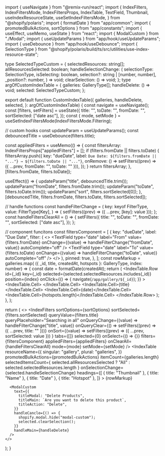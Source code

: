 import { useNavigate } from "@remix-run/react";
import {
  IndexFilters,
  IndexFiltersMode,
  IndexFiltersProps,
  IndexTable,
  TextField,
  Thumbnail,
  useIndexResourceState,
  useSetIndexFiltersMode,
} from "@shopify/polaris";
import { formatDate } from "app/common";
import { promotedBulkActions, sortOptions } from "app/constants";
import { useEffect, useMemo, useState } from "react";
import { ModalCustom } from "./Modal";
import { useUpdateParams } from "app/hook/useUpdateParams";
import { useDebounce } from "app/hook/useDebounce";
import { SelectionType } from "@shopify/polaris/build/ts/src/utilities/use-index-resource-state";

type SelectedTypeCustom = {
  selectedResources: string[];
  allResourcesSelected: boolean;
  handleSelectionChange: (
    selectionType: SelectionType,
    isSelecting: boolean,
    selection?: string | [number, number],
    _position?: number,
  ) => void;
  clearSelection: () => void;
};
type argOfCustomIndexTable = {
  galleries: GalleryType[];
  handleDelete: () => void;
  selected: SelectedTypeCustom;
};

export default function CustomIndexTable({
  galleries,
  handleDelete,
  selected,
}: argOfCustomIndexTable) {
  const navigate = useNavigate();
  const [filters, setFilters] = useState<FilterType>({
    title: "",
    toDate: "",
    fromDate: "",
    sortSelected: ["date asc"],
  });
  const { mode, setMode } = useSetIndexFiltersMode(IndexFiltersMode.Filtering);

  // custom hooks
  const updateParam = useUpdateParams();
  const debouncedTitle = useDebounce(filters.title);

  const appliedFilters = useMemo(() => {
    const filtersArray: IndexFiltersProps["appliedFilters"] = [];
    if (filters.fromDate || filters.toDate) {
      filtersArray.push({
        key: "dueDate",
        label: `Due Date: ${filters.fromDate || "..."} → ${filters.toDate || "..."}`,
        onRemove: () =>
          setFilters((prev) => ({ ...prev, fromDate: "", toDate: "" })),
      });
    }
    return filtersArray;
  }, [filters.fromDate, filters.toDate]);

  useEffect(() => {
    updateParam("title", debouncedTitle.trim());
    updateParam("fromDate", filters.fromDate.trim());
    updateParam("toDate", filters.toDate.trim());
    updateParam("sort", filters.sortSelected[0]);
  }, [debouncedTitle, filters.fromDate, filters.toDate, filters.sortSelected]);

  // handle functions
  const handleFilterChange = <Key extends keyof FilterType>(
    key: keyof FilterType,
    value: FilterType[Key],
  ) => {
    setFilters((prev) => ({ ...prev, [key]: value }));
  };
  const handleFiltersClearAll = () => {
    setFilters({
      title: "",
      toDate: "",
      fromDate: "",
      sortSelected: ["date asc"],
    });
  };

  // component funcitons
  const filtersComponent = [
    {
      key: "dueDate",
      label: "Due Date",
      filter: (
        <>
          <TextField
            type="date"
            label="From"
            value={filters.fromDate}
            onChange={(value) => handleFilterChange("fromDate", value)}
            autoComplete="off"
          />
          <TextField
            type="date"
            label="To"
            value={filters.toDate}
            onChange={(value) => handleFilterChange("toDate", value)}
            autoComplete="off"
          />
        </>
      ),
      pinned: true,
    },
  ];
  const rowMarkup = galleries.map(
    ({ _id, title, createdAt, hotspots }: GalleryType, index: number) => {
      const date = formatDate(createdAt);
      return (
        <IndexTable.Row
          id={_id}
          key={_id}
          selected={selected.selectedResources.includes(_id)}
          position={index}
          onClick={() => {
            navigate(`/app/gallery/${_id}`);
          }}
        >
          <IndexTable.Cell>
            <Thumbnail
              source="https://burst.shopifycdn.com/photos/black-leather-choker-necklace_373x@2x.jpg"
              size="medium"
              alt="Black choker necklace"
            />
          </IndexTable.Cell>
          <IndexTable.Cell>{title}</IndexTable.Cell>
          <IndexTable.Cell>{date}</IndexTable.Cell>
          <IndexTable.Cell>{hotspots.length}</IndexTable.Cell>
        </IndexTable.Row>
      );
    },
  );

  return (
    <>
      <IndexFilters
        sortOptions={sortOptions}
        sortSelected={filters.sortSelected}
        queryValue={filters.title}
        queryPlaceholder="Searching in all"
        onQueryChange={(value) => handleFilterChange("title", value)}
        onQueryClear={() => setFilters((prev) => ({ ...prev, title: "" }))}
        onSort={(value) =>
          setFilters((prev) => ({ ...prev, sortSelected: value }))
        }
        tabs={[]}
        selected={0}
        onSelect={() => {}}
        filters={filtersComponent}
        appliedFilters={appliedFilters}
        onClearAll={handleFiltersClearAll}
        mode={mode}
        setMode={setMode}
      />
      <IndexTable
        resourceName={{
          singular: "gallery",
          plural: "galleries",
        }}
        promotedBulkActions={promotedBulkActions}
        itemCount={galleries.length}
        selectedItemsCount={
          selected.allResourcesSelected
            ? "All"
            : selected.selectedResources.length
        }
        onSelectionChange={selected.handleSelectionChange}
        headings={[
          { title: "Thumbnail" },
          { title: "Name" },
          { title: "Date" },
          { title: "Hotspot" },
        ]}
      >
        {rowMarkup}
      </IndexTable>

      <ModalCustom
        text={{
          titleModal: "Delete Products",
          titleMain: `Are you want to delete this product`,
          titleAction: "Delete",
        }}
        handleCancle={() => {
          shopify.modal.hide("modal-custom");
          selected.clearSelection();
        }}
        handleMain={handleDelete}
      />
    </>
  );
}
